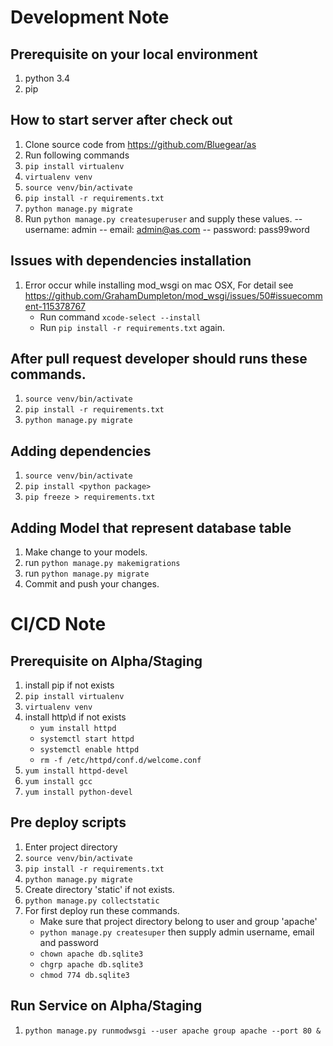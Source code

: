 # Development Note

## Prerequisite on your local environment
1. python 3.4
1. pip

## How to start server after check out
1. Clone source code from https://github.com/Bluegear/as
1. Run following commands 
1. `pip install virtualenv`
1. `virtualenv venv`
1. `source venv/bin/activate`
1. `pip install -r requirements.txt`
1. `python manage.py migrate`
1. Run `python manage.py createsuperuser` and supply these values.
    -- username: admin
    -- email: admin@as.com
    -- password: pass99word


## Issues with dependencies installation
1. Error occur while installing mod_wsgi on mac OSX, For detail see https://github.com/GrahamDumpleton/mod_wsgi/issues/50#issuecomment-115378767
    - Run command `xcode-select --install`
    - Run `pip install -r requirements.txt` again.

## After pull request developer should runs these commands.
1. `source venv/bin/activate`
1. `pip install -r requirements.txt`
1. `python manage.py migrate`

## Adding dependencies
1. `source venv/bin/activate`
1. `pip install <python package>`
1. `pip freeze > requirements.txt`

## Adding Model that represent database table
1. Make change to your models.
1. run `python manage.py makemigrations`
1. run `python manage.py migrate`
1. Commit and push your changes.

# CI/CD Note

## Prerequisite on Alpha/Staging
1. install pip if not exists
1. `pip install virtualenv`
1. `virtualenv venv`
1. install http\d if not exists
    - `yum install httpd`
    - `systemctl start httpd`
    - `systemctl enable httpd`
    - `rm -f /etc/httpd/conf.d/welcome.conf`
1. `yum install httpd-devel`
1. `yum install gcc`
1. `yum install python-devel`

## Pre deploy scripts
1. Enter project directory
1. `source venv/bin/activate`
1. `pip install -r requirements.txt`
1. `python manage.py migrate`
1. Create directory 'static' if not exists.
1. `python manage.py collectstatic`
1. For first deploy run these commands.
    - Make sure that project directory belong to user and group 'apache'
    - `python manage.py createsuper` then supply admin username, email and password
    - `chown apache db.sqlite3`
    - `chgrp apache db.sqlite3`
    - `chmod 774 db.sqlite3`

## Run Service on Alpha/Staging
1. `python manage.py runmodwsgi --user apache group apache --port 80 &`

